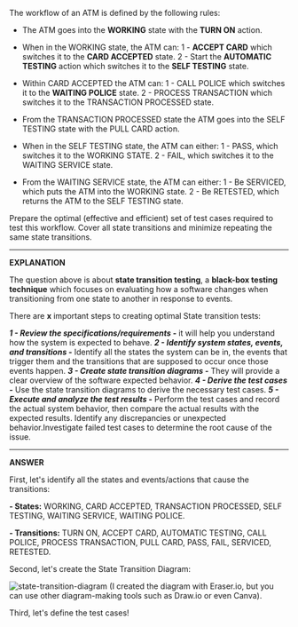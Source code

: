 The workflow of an ATM is defined by the following rules:

- The ATM goes into the **WORKING** state with the **TURN ON** action.
- When in the WORKING state, the ATM can:
     1 - **ACCEPT CARD** which switches it to the **CARD ACCEPTED** state.
     2 - Start the **AUTOMATIC TESTING** action which switches it to the **SELF TESTING** state.

- Within CARD ACCEPTED the ATM can:
     1 - CALL POLICE which switches it to the **WAITING POLICE** state.
     2 - PROCESS TRANSACTION which switches it to the TRANSACTION PROCESSED state.

- From the TRANSACTION PROCESSED state the ATM goes into the SELF TESTING state with the PULL CARD action.
- When in the SELF TESTING state, the ATM can either:
     1 - PASS, which switches it to the WORKING STATE.
     2 - FAIL, which switches it to the WAITING SERVICE state.

- From the WAITING SERVICE state, the ATM can either:
     1 - Be SERVICED, which puts the ATM into the WORKING state.
     2 - Be RETESTED, which returns the ATM to the SELF TESTING state.

Prepare the optimal (effective and efficient) set of test cases required to test this workflow.
Cover all state transitions and minimize repeating the same state transitions.

----------
**EXPLANATION**

The question above is about **state transition testing**, a **black-box testing technique** which focuses on evaluating how a software changes when transitioning from one state to another in response to events.

There are **x** important steps to creating optimal State transition tests:

**_1 - Review the specifications/requirements -_** it will help you understand how the system is expected to behave.
**_2 - Identify system states, events, and transitions -_** Identify all the states the system can be in, the events that trigger them and the transitions that are supposed to occur once those events happen.
**_3 - Create state transition diagrams -_** They will provide a clear overview of the software expected behavior.
**_4 - Derive the test cases -_** Use the state transition diagrams to derive the necessary test cases.
**_5 - Execute and analyze the test results -_** Perform the test cases and record the actual system behavior, then compare the actual results with the expected results. Identify any discrepancies or unexpected behavior.Investigate failed test cases to determine the root cause of the issue.

----------
**ANSWER**

First, let's identify all the states and events/actions that cause the transitions:

**- States:** WORKING, CARD ACCEPTED, TRANSACTION PROCESSED, SELF TESTING, WAITING SERVICE, WAITING POLICE.

**- Transitions:** TURN ON, ACCEPT CARD, AUTOMATIC TESTING, CALL POLICE, PROCESS TRANSACTION, PULL CARD, PASS, FAIL, SERVICED, RETESTED.

Second, let's create the State Transition Diagram:

![state-transition-diagram](https://github.com/user-attachments/assets/e4708d7e-88ca-4f8f-9ba3-fa91f0245647)
(I created the diagram with Eraser.io, but you can use other diagram-making tools such as Draw.io or even Canva).

Third, let's define the test cases!


